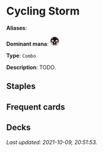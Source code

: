 # Cycling Storm

**Aliases**: 

**Dominant mana**: <img src="../resources/images/mana/B.png" width="25"/>

**Type**: `Combo`

**Description**: TODO.

## **Staples**



## **Frequent cards**



## **Decks**



*Last updated: 2021-10-09, 20:51:53.*
